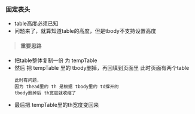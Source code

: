 ### 固定表头

- table高度必须已知
- 问题来了，就算知道table的高度，但是tbody不支持设置高度


> #### 重要思路

- 把table整体复制一份 为 tempTable
- 然后 把 tempTable 里的 tbody删掉，再回填到页面里 此时页面有两个table
    ```
    此时有问题，
    因为 thead里的 th 是根据 tbody里的 td撑开的
    tbody删掉后 th宽度就收缩了
    ```
- 最后把 tempTable里的th宽度变回来
